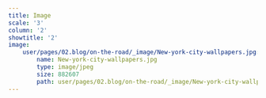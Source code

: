 ```yaml
---
title: Image
scale: '3'
column: '2'
showtitle: '2'
image:
    user/pages/02.blog/on-the-road/_image/New-york-city-wallpapers.jpg:
        name: New-york-city-wallpapers.jpg
        type: image/jpeg
        size: 882607
        path: user/pages/02.blog/on-the-road/_image/New-york-city-wallpapers.jpg
---
```


